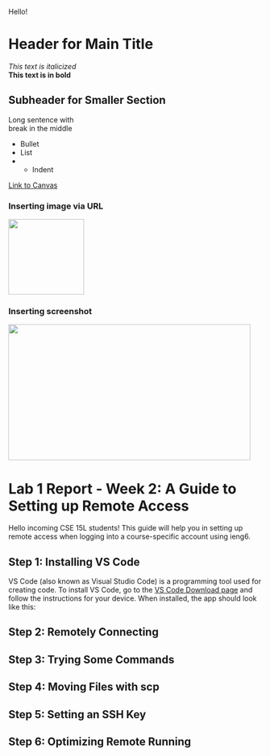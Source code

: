 
Hello!

# Header for Main Title

*This text is italicized* <br>
**This text is in bold** <br>

## Subheader for Smaller Section
Long sentence with <br> break in the middle

* Bullet
* List
* * Indent

[Link to Canvas](canvas.ucsd.edu)

### Inserting image via URL
<img src=https://upload.wikimedia.org/wikipedia/en/thumb/4/44/University_of_California%2C_San_Diego_seal.svg/1200px-University_of_California%2C_San_Diego_seal.svg.png width="150" height="150">

### Inserting screenshot
<img src=https://user-images.githubusercontent.com/103288140/162539850-b6a91613-8c5f-407a-b432-954207d67037.PNG width="480" height="270">








# Lab 1 Report - Week 2: A Guide to Setting up Remote Access
Hello incoming CSE 15L students! This guide will help you in setting up remote access when logging into a course-specific account using ieng6. 

## Step 1: Installing VS Code
VS Code (also known as Visual Studio Code) is a programming tool used for creating code. To install VS Code, go to the [VS Code Download page]( https://code.visualstudio.com/) and follow the instructions for your device. When installed, the app should look like this:


## Step 2: Remotely Connecting



## Step 3: Trying Some Commands



## Step 4: Moving Files with scp



## Step 5: Setting an SSH Key




## Step 6: Optimizing Remote Running
